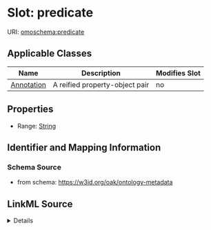 

# Slot: predicate

URI: [omoschema:predicate](https://w3id.org/oak/ontology-metadata/predicate)



<!-- no inheritance hierarchy -->





## Applicable Classes

| Name | Description | Modifies Slot |
| --- | --- | --- |
| [Annotation](Annotation.md) | A reified property-object pair |  no  |







## Properties

* Range: [String](String.md)





## Identifier and Mapping Information







### Schema Source


* from schema: https://w3id.org/oak/ontology-metadata




## LinkML Source

<details>
```yaml
name: predicate
from_schema: https://w3id.org/oak/ontology-metadata
rank: 1000
alias: predicate
domain_of:
- Annotation
relational_role: PREDICATE
range: string

```
</details>